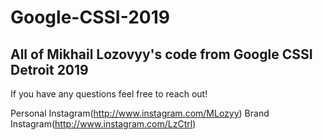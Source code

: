 # Google-CSSI-2019

## All of Mikhail Lozovyy's code from Google CSSI Detroit 2019
If you have any questions feel free to reach out!

Personal Instagram(http://www.instagram.com/MLozyy)
Brand Instagram(http://www.instagram.com/LzCtrl)

